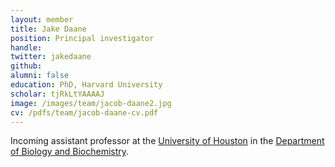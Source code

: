 ```yaml
---
layout: member
title: Jake Daane
position: Principal investigator
handle:
twitter: jakedaane
github:
alumni: false
education: PhD, Harvard University
scholar: tjRkLtYAAAAJ
image: /images/team/jacob-daane2.jpg
cv: /pdfs/team/jacob-daane-cv.pdf
---
```


Incoming assistant professor at the [University of Houston](https://uh.edu/) in the [Department of Biology and Biochemistry](https://uh.edu/nsm/biology-biochemistry/).
